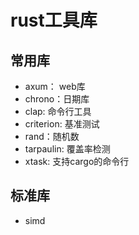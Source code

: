 # rust工具库

## 常用库

- axum： web库
- chrono：日期库
- clap: 命令行工具
- criterion: 基准测试
- rand：随机数
- tarpaulin: 覆盖率检测
- xtask: 支持cargo的命令行

## 标准库

- simd

